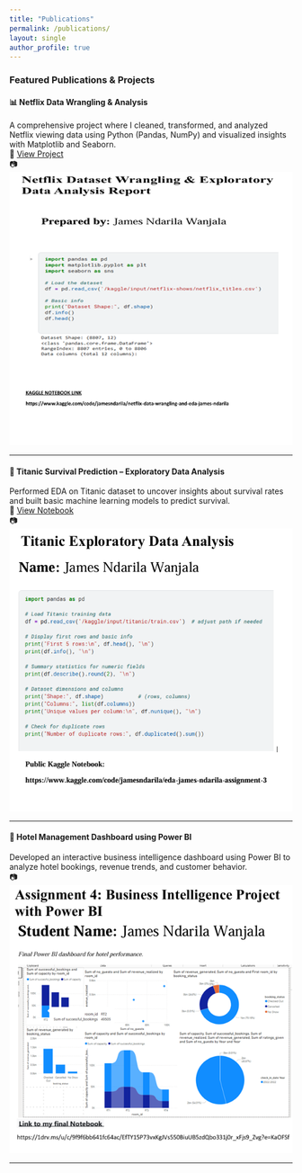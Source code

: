 ```yaml
---
title: "Publications"
permalink: /publications/
layout: single
author_profile: true
---
```


### Featured Publications & Projects

#### 📊 Netflix Data Wrangling & Analysis  
A comprehensive project where I cleaned, transformed, and analyzed Netflix viewing data using Python (Pandas, NumPy) and visualized insights with Matplotlib and Seaborn.  
🔗 [View Project](https://github.com/jamesndarila1/netflix-data-wrangling)  
📷 ![Titanic Project Screenshot](/assets/images/netflix-project.jpg)

---

#### 🚢 Titanic Survival Prediction – Exploratory Data Analysis  
Performed EDA on Titanic dataset to uncover insights about survival rates and built basic machine learning models to predict survival.  
🔗 [View Notebook](https://github.com/jamesndarila1/titanic-eda)  
📷 ![Titanic Project Screenshot](/assets/images/titanic-analysis.jpg)

---

#### 🏨 Hotel Management Dashboard using Power BI  
Developed an interactive business intelligence dashboard using Power BI to analyze hotel bookings, revenue trends, and customer behavior.  
📷 ![Hotel Dashboard](/assets/images/hotel-dashboard.jpg)  

---


